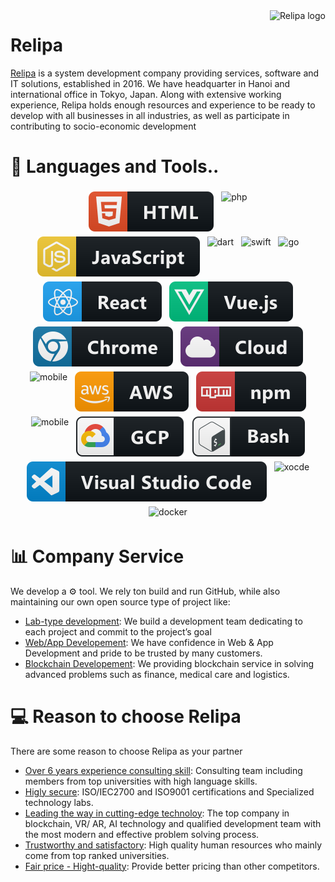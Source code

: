 <a href="https://relipa.global/">
    <img src="https://relipa.global/user-page/img/logo.png" alt="Relipa logo" title="Relipa" align="right" height="60" />
</a>

# Relipa

[Relipa](https://relipa.global/) is a system development company providing services, software and IT solutions, established in 2016. We have headquarter in Hanoi and international office in Tokyo, Japan.  Along with extensive working experience, Relipa holds enough resources and experience to be ready to develop with all businesses in all industries, as well as participate in contributing to socio-economic development


# 🔨  Languages and Tools..
<p align="center">
  <!-- For more icons please follow  https://github.com/MikeCodesDotNET/ColoredBadges -->
  <img src="https://raw.githubusercontent.com/8bithemant/8bithemant/master/svg/dev/languages/html.svg" alt="html" style="vertical-align:top; margin:4px">    
  <img src="https://user-images.githubusercontent.com/116045818/196899142-8f53a382-9b89-4c49-8eca-bf2aef25511d.svg" alt="php" style="vertical-align:top; margin:4px">
  <img src="https://raw.githubusercontent.com/8bithemant/8bithemant/master/svg/dev/languages/js.svg" alt="js" style="vertical-align:top; margin:4px">
  <img src="https://user-images.githubusercontent.com/116045818/196900267-547d84d4-5535-4fa2-9fa2-97ebfdaeb9c2.svg" alt="dart" style="vertical-align:top; margin:4px">
  <img src="https://user-images.githubusercontent.com/116045818/196900334-406dcf71-76c8-4c32-9fda-52f1eeade065.svg" alt="swift" style="vertical-align:top; margin:4px">
  <img src="https://user-images.githubusercontent.com/116045818/196900475-2099a942-4fbb-49ad-8a5a-58f01acf80fd.svg" alt="go" style="vertical-align:top; margin:4px">
  <img src="https://raw.githubusercontent.com/8bithemant/8bithemant/master/svg/dev/frameworks/react.svg" alt="react" style="vertical-align:top; margin:4px">
  <img src="https://raw.githubusercontent.com/8bithemant/8bithemant/master/svg/dev/frameworks/vue.svg" alt="vue" style="vertical-align:top; margin:4px">
  <img src="https://raw.githubusercontent.com/8bithemant/8bithemant/master/svg/dev/misc/chrome.svg" alt="chrome" style="vertical-align:top; margin:4px">
  <img src="https://raw.githubusercontent.com/8bithemant/8bithemant/master/svg/dev/misc/cloud.svg" alt="cloud" style="vertical-align:top; margin:4px">
  <img src="https://user-images.githubusercontent.com/116045818/196900577-e30efc6f-671b-435a-98be-66c421bf8f10.svg" alt="mobile" style="vertical-align:top; margin:4px">
  <img src="https://raw.githubusercontent.com/8bithemant/8bithemant/master/svg/dev/services/aws.svg" alt="aws" style="vertical-align:top; margin:4px">
  <img src="https://raw.githubusercontent.com/8bithemant/8bithemant/master/svg/dev/services/npm.svg" alt="npm" style="vertical-align:top; margin:4px">
  <img src="https://user-images.githubusercontent.com/116045818/196900646-97bd273e-9256-40fa-8eee-b92f950ccbbb.svg" alt="mobile" style="vertical-align:top; margin:4px">
  <img src="https://raw.githubusercontent.com/8bithemant/8bithemant/master/svg/dev/services/gcp.svg" alt="gcp" style="vertical-align:top; margin:4px">
  <img src="https://raw.githubusercontent.com/8bithemant/8bithemant/master/svg/dev/tools/bash.svg" alt="bash" style="vertical-align:top; margin:4px">
  <img src="https://raw.githubusercontent.com/8bithemant/8bithemant/master/svg/dev/tools/visualstudio_code.svg" alt="vscode" style="vertical-align:top; margin:4px">
  <img src="https://user-images.githubusercontent.com/116045818/196900714-a13fcf92-3e83-4c8c-9fc1-7e9ae8875d6f.svg" alt="xocde" style="vertical-align:top; margin:4px">
  <img src="https://user-images.githubusercontent.com/116045818/196900771-c520ff76-b92c-4b27-8a46-43809ec1cde0.svg" alt="docker" style="vertical-align:top; margin:4px">
</p>

# 📊  Company Service
We develop a ⚙️ tool. We rely ton build and run GitHub, while also maintaining our own open source type of project like:
  * [Lab-type development](https://relipa.global/lab-type-development): We build a development team dedicating to each project and commit to the project’s goal
  * [Web/App Developement](https://relipa.global/web-system-development): We have confidence in Web & App Development and pride to be trusted by many customers.
  * [Blockchain Developement](https://relipa.global/blockchain-development): We providing blockchain service in solving advanced problems such as finance, medical care and logistics.

# 💻 Reason to choose Relipa
There are some reason to choose Relipa as your partner
  * [Over 6 years experience consulting skill](https://relipa.global/our-service): Consulting team including members from top universities with high language skills.
  * [Higly secure](https://relipa.global/our-service): ISO/IEC2700 and ISO9001 certifications and Specialized technology labs.
  * [Leading the way in cutting-edge technoloy](https://relipa.global/our-service): The top company in blockchain, VR/ AR, AI technology and qualified development team with the most modern and effective problem solving process.
  * [Trustworthy and satisfactory](https://relipa.global/our-service): High quality human resources who mainly come from top ranked universities.
  * [Fair price - Hight-quality](https://relipa.global/our-service): Provide better pricing than other competitors.

<!-- # 🛠️ Project
<a href="#" target="_blank"> <img alt="artistify" src="https://api.relipa.global/storage/421/Shop-in2.jpg" height="150" align="left"> </a>
<a href="#" target="_blank"> <img alt="artistify" src="https://api.relipa.global/storage/456/Waccha-full.jpg" height="150" align="left"> </a>
<a href="#" target="_blank"> <img alt="artistify" src="https://api.relipa.global/storage/455/Syulip-full.png" height="150" align="left"> </a>
<a href="#" target="_blank"> <img alt="artistify" src="https://api.relipa.global/storage/397/nft-marketplace-3.png" height="150" align="left"> </a>
<a href="#" target="_blank"> <img alt="artistify" src="https://api.relipa.global/storage/385/Widi-5.png" height="150" align="left"> </a>
<a href="#" target="_blank"> <img alt="artistify" src="https://api.relipa.global/storage/451/nft-items.png" height="150" align="left"> </a> -->
